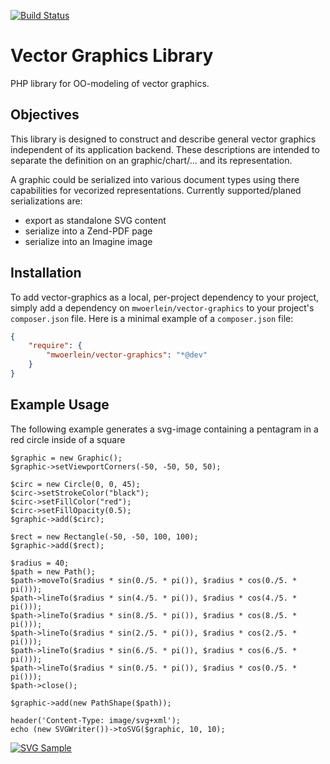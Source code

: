 [![Build Status](https://travis-ci.org/mwoerlein/VectorGraphics.svg?branch=develop)](https://travis-ci.org/mwoerlein/VectorGraphics)

# Vector Graphics Library
PHP library for OO-modeling of vector graphics.

## Objectives
This library is designed to construct and describe general vector graphics independent of its application backend.
These descriptions are intended to separate the definition on an graphic/chart/... and its representation.

A graphic could be serialized into various document types using there capabilities for vecorized representations.
Currently supported/planed serializations are:

- export as standalone SVG content
- serialize into a Zend-PDF page
- serialize into an Imagine image

## Installation

To add vector-graphics as a local, per-project dependency to your project, simply add a dependency on `mwoerlein/vector-graphics` to your project's `composer.json` file. Here is a minimal example of a `composer.json` file:

```JSON
{
    "require": {
        "mwoerlein/vector-graphics": "*@dev"
    }
}
```

## Example Usage
The following example generates a svg-image containing a pentagram in a red circle inside of a square
 
    $graphic = new Graphic();
    $graphic->setViewportCorners(-50, -50, 50, 50);

    $circ = new Circle(0, 0, 45);
    $circ->setStrokeColor("black");
    $circ->setFillColor("red");
    $circ->setFillOpacity(0.5);
    $graphic->add($circ);

    $rect = new Rectangle(-50, -50, 100, 100);
    $graphic->add($rect);

    $radius = 40;
    $path = new Path();
    $path->moveTo($radius * sin(0./5. * pi()), $radius * cos(0./5. * pi()));
    $path->lineTo($radius * sin(4./5. * pi()), $radius * cos(4./5. * pi()));
    $path->lineTo($radius * sin(8./5. * pi()), $radius * cos(8./5. * pi()));
    $path->lineTo($radius * sin(2./5. * pi()), $radius * cos(2./5. * pi()));
    $path->lineTo($radius * sin(6./5. * pi()), $radius * cos(6./5. * pi()));
    $path->lineTo($radius * sin(0./5. * pi()), $radius * cos(0./5. * pi()));
    $path->close();

    $graphic->add(new PathShape($path));
    
    header('Content-Type: image/svg+xml');
    echo (new SVGWriter())->toSVG($graphic, 10, 10);

[![SVG Sample](https://raw.github.com/mwoerlein/vector-graphics/blob/develop/docs/example1.png)](https://github.com/mwoerlein/vector-graphics/blob/develop/docs/example1.svg)